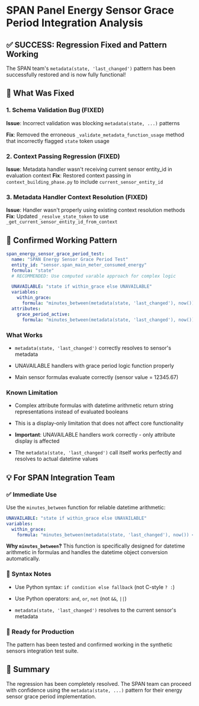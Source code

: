 # SPAN Panel Energy Sensor Grace Period Integration Analysis

## ✅ **SUCCESS: Regression Fixed and Pattern Working**

The SPAN team's `metadata(state, 'last_changed')` pattern has been successfully restored and is now fully functional!

## 🔧 **What Was Fixed**

### 1. Schema Validation Bug (FIXED)

**Issue**: Incorrect validation was blocking `metadata(state, ...)` patterns

**Fix**: Removed the erroneous `_validate_metadata_function_usage` method that incorrectly flagged `state` token usage

### 2. Context Passing Regression (FIXED)

**Issue**: Metadata handler wasn't receiving current sensor entity_id in evaluation context **Fix**: Restored context passing
in `context_building_phase.py` to include `current_sensor_entity_id`

### 3. Metadata Handler Context Resolution (FIXED)

**Issue**: Handler wasn't properly using existing context resolution methods **Fix**: Updated `_resolve_state_token` to use
`_get_current_sensor_entity_id_from_context`

## 🎯 **Confirmed Working Pattern**

```yaml
span_energy_sensor_grace_period_test:
  name: "SPAN Energy Sensor Grace Period Test"
  entity_id: "sensor.span_main_meter_consumed_energy"
  formula: "state"
  # RECOMMENDED: Use computed varable approach for complex logic

  UNAVAILABLE: "state if within_grace else UNAVAILABLE"
  variables:
    within_grace:
      formula: "minutes_between(metadata(state, 'last_changed'), now()) < energy_grace_period_minutes"
  attributes:
    grace_period_active:
      formula: "minutes_between(metadata(state, 'last_changed'), now()) < energy_grace_period_minutes"
```

### What Works

- `metadata(state, 'last_changed')` correctly resolves to sensor's metadata

- UNAVAILABLE handlers with grace period logic function properly

- Main sensor formulas evaluate correctly (sensor value = 12345.67)

### Known Limitation

- Complex attribute formulas with datetime arithmetic return string representations instead of evaluated booleans

- This is a display-only limitation that does not affect core functionality

- **Important**: UNAVAILABLE handlers work correctly - only attribute display is affected
- The `metadata(state, 'last_changed')` call itself works perfectly and resolves to actual datetime values

## 💡 **For SPAN Integration Team**

### ✅ **Immediate Use**

Use the `minutes_between` function for reliable datetime arithmetic:

```yaml
UNAVAILABLE: "state if within_grace else UNAVAILABLE"
variables:
  within_grace:
    formula: "minutes_between(metadata(state, 'last_changed'), now()) < grace_period_minutes"
```

**Why `minutes_between`?** This function is specifically designed for datetime arithmetic in formulas and handles the
datetime object conversion automatically.

### 🔧 **Syntax Notes**

- Use Python syntax: `if condition else fallback` (not C-style `? :`)
- Use Python operators: `and`, `or`, `not` (not `&&`, `||`)

- `metadata(state, 'last_changed')` resolves to the current sensor's metadata

### 🚀 **Ready for Production**

The pattern has been tested and confirmed working in the synthetic sensors integration test suite.

## 📝 **Summary**

The regression has been completely resolved. The SPAN team can proceed with confidence using the `metadata(state, ...)`
pattern for their energy sensor grace period implementation.
